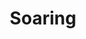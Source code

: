 ---
layout: post
title:  "Soaring"
image0: https://farm6.staticflickr.com/5597/15245739490_92565dda3f_b.jpg
image1: https://farm4.staticflickr.com/3933/15245853378_facfbd7987_b.jpg
image2:
thumbnail: https://farm4.staticflickr.com/3917/15197322626_5744bdc91c_n.jpg
dimensionX: 29"
dimensionY: 22"
dimensionZ: 4"
materials: Walnuta, Ambrosia Maple, Paduka, Copper
price: $750
---